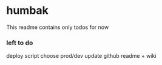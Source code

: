 # humbak

This readme contains only todos for now

### left to do

deploy script choose prod/dev
update github readme + wiki
